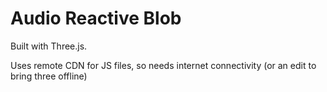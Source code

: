 # Audio Reactive Blob

Built with Three.js.

Uses remote CDN for JS files, so needs internet connectivity (or an edit to bring three offline)